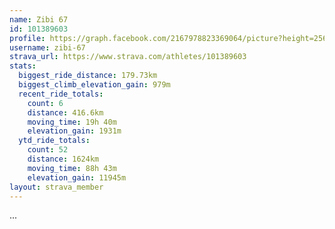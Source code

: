 ```yaml
---
name: Zibi 67
id: 101389603
profile: https://graph.facebook.com/2167978823369064/picture?height=256&width=256
username: zibi-67
strava_url: https://www.strava.com/athletes/101389603
stats:
  biggest_ride_distance: 179.73km
  biggest_climb_elevation_gain: 979m
  recent_ride_totals:
    count: 6
    distance: 416.6km
    moving_time: 19h 40m
    elevation_gain: 1931m
  ytd_ride_totals:
    count: 52
    distance: 1624km
    moving_time: 88h 43m
    elevation_gain: 11945m
layout: strava_member
--- 
```

...
